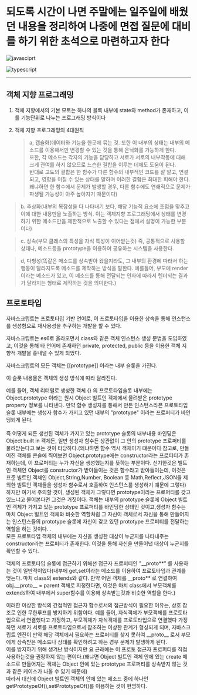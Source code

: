 # **되도록 시간이 나면 주말에는 일주일에 배웠던 내용을 정리하여 나중에 면접 질문에 대비를 하기 위한 초석으로 마련하고자 한다**

![javasciprt](https://img.shields.io/badge/javascript-up%20to%20date-yellow)

![typescript](https://img.shields.io/badge/typescript-up%20to%20date-blue)

---

## 객체 지향 프로그래밍

1. 객체 지향에서의 기본 모토는 하나의 블록 내부에 state와 method가 존재하고, 이를 기능단위로 나누는 프로그래밍 방식이다

2. 객체 지향 프로그래밍의 4대원칙
   > a, 캡슐화(데이터와 기능을 한곳에 묶는 것. 또한 이 내부의 상태는 내부의 메소드를 이용해서만 변경할 수 있는 것을 통해 은닉화를 가능하게 한다. </br> 또한, 각 메소드는 각자의 기능을 담당하고 서로가 서로의 내부작동에 대해 크게 관여를 하지 않으므로 느슨한 결합을 이루는 데에도 도움이 된다. </br>반대로 고도의 결합은 한 함수가 다른 함수의 내부적인 코드를 잘 알고, 연결되고, 영향을 미칠 수 있는 상태를 말하며 이러한 결합은 최대한 피해야 한다. 왜냐하면 한 함수에서 문제가 발생할 경우, 다른 함수에도 연쇄적으로 문제가 파생될 가능성이 아주 높아지기 때문이다)

> b. 추상화(내부의 복잡성을 다 나타내기 보다, 해당 기능적 요소에 초점을 맞추고 이에 대한 내용만을 노출하는 방식. 이는 객체지향 프로그래밍에서 상태를 변경하기 위한 메소드만을 제한적으로 노출할 수 있다는 점에서 설명이 가능한 부분이다)

> c. 상속(부모 클래스의 특성을 자식 특성이 이어받는것) 즉, 공통적으로 사용할 상태나, 메소드등을 prototype을 이용하여 공유하는 시스템을 사용한다.

> d, 다형성(똑같은 메소드를 상속받아 왔을지라도, 그 내부의 환경에 따라서 하는 행동이 달라지도록 메소드를 제작하는 방식을 말한다. 예를들어, 부모에 render 이라는 메소드가 있고, 이 메소드를 통해 전달되는 인자에 따라서 렌더되는 결과가 달라지는 형태로 제작하는 것을 의미한다.)

## 프로토타입

자바스크립트는 프로토타입 기반 언어로, 이 프로토타입을 이용한 상속을 통해 인스턴스를 생성함으로 재사용성을 추구하는 개발을 할 수 있다.

자바스크립트는 es6로 올라오면서 class와 같은 객체 인스턴스 생성 문법을 도입하였고, 이것을 통해 타 언어에 존재하던 private, protected, public 등을 이용한 객체 지향적 개발을 흉내낼 수 있게 되었다.

자바스크립트의 모든 객체는 [[prototype]] 이라는 내부 슬롯을 가진다.

이 슬롯 내용물은 객체의 생성 방식에 따라 달라진다.

예를 들어, 객체 리터럴로 생성한 객체 {} 의 프로토타입슬롯 내부에는 Object.prototype 이라는 원시 Object 빌트인 객체에서 물려받은 prototype property 정보를 나타낸다. 만약 함수 생성자를 통해서 만든 인스턴스라믄 프로토타입 슬롯 내부에는 생성자 함수가 가지고 있던 내부의 "prototype" 이라는 프로퍼티가 바인딩되게 된다.</br> </br> 즉 어떻게 되든 생선된 객체가 가지고 있는 prototype 슬롯의 내부내용 바인딩은 Object built in 객체든, 일반 생성자 함수든 상관없이 그 안의 prototype 프로퍼티를 물려받는다고 보는 것이 타당하다.(왜냐하면 함수 역시 객체이기 떄문이다
참고로, 만들어진 객체를 콘솔에 찍어보면 Object.prototype에는 constructor라는 프로퍼티가 존재하는데, 이 프로퍼티는 누가 자신을 생성했는지를 뜻하는 부분이다. 신기한것은 빌트인 객체인 Object를 constructor가 받아들이는 것은 함수라고 받아들이는데, 이것은 표준 빌트인 객체인 Object,String,Number, Boolean 등 Math,Reflect,JSON을 제외한 빌트인 객체들을 생성자 함수로서 호출하여 인스턴스를 생성하기 떄문에 그렇다)
하지만 여기서 주의할 것이, 생성된 객체가 그렇다면 prototype이라는 프로퍼티를 갖고 있느냐고 물어본다면 그것은 거짓이다. 객체는 내부의 prototype 슬롯에 Object 빌트인 객체가 가지고 있는 prototype 프로퍼티를 바인딩한 상태인 것이고,생성자 함수는 마치 Object 빌트인 객체와 비슷한 역할처럼 그 자신이 객체로서 자신을 통해 만들어지는 인스턴스들의 prototype 슬롯에 자신이 갖고 있던 prototype 프로퍼티를 전달하는 역할을 하는 것이다.
.</br> 모든 프로토타입 객체의 내부에는 자신을 생성한 대상이 누군지를 나타내주는 constructor라는 프로퍼티가 존재한다. 이것을 통해 자신을 만들어낸 대상이 누군지를 확인할 수 있다.

객체의 프로토타입 슬롯에 접근하기 위해선 접근자 프로퍼티인 "\_\_proto**" 를 사용하는 것이 일반적이었다(내부에 get,set이라는 메소드를 이용하여 프로토타입과 관계를 맺는다. 마치 class의 extends와 같다. 만약 어떤 객체를 \_\_proto** 로 연결하여 obj.\_\_proto\_\_ = parent 객체로 지정한다면, 이것은 마치 class에서 부모객체를 extends하여 내부에서 super함수를 이용해 상속받는것과 비슷한 역할을 한다.)

이러한 이상한 방식의 간접적인 접근자 함수로서의 접근방식이 필요한 이유는, 상호 참조로 인한 무한루프를 방지하기 위함이다. 예를 들어, 자식객체가 부모객체를 프로토타입으로서 연결했다고 가정하고, 부모객체가 자식객체를 프로토타입으로 연결했다 가정하면 서로가 서로를 프로토타입으로서 참조하는 이상한 관계가 형성되게 되며, 자바스크립트 엔진이 만약 해당 객체에서 필요하는 프로퍼티를 찾지 못하여 \_\_proto\_\_ 로서 부모에게 상속받은 메소드나 상태를 확인하려고 하는 경우 문제가 발생하게 된다. </br> 이를 방지하기 위해 생겨난 방식이지만 요 근래에는 이 프로토 접근자 프로퍼티를 직접 사용하는것을 권장하지 않는 편이다.(왜냐면 Object 빌트인 객체 안에 있는 create 메소드로 만들어지는 객체는 Object 안에 있는 prototype 프로퍼티를 상속받지 않는 것과 같은 케이스가 나올 수 있기 때문에)</br> 따라서 대신에 Object 빌트인 객체의 안에 있는 메소드 중에 하나인 getPrototypeOf(),setPrototypeOf()를 이용하는 것이 현명하다.
